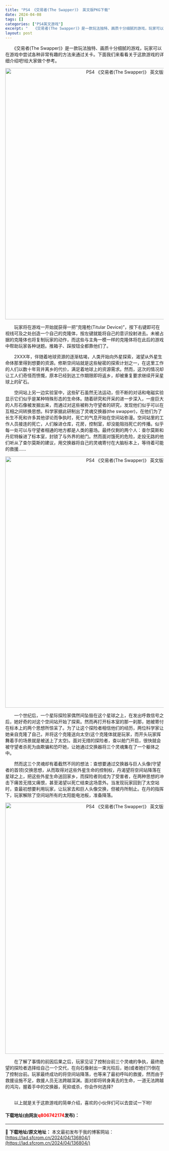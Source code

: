 ```yaml
---
title: "PS4 《交易者(The Swapper)》 英文版PKG下载"
date: 2024-04-08
tags: []
categories: ["PS4英文游戏"]
excerpt: "　　《交易者(The Swapper)》是一款玩法独特、画质十分细腻的游戏，玩家可以在游戏中尝试各种非常有趣的方法来通过关卡。下面我们来看看关于这款游戏的详细介绍吧!给大家做个参考。 　　玩家将在游戏一开始就获得一把&ldquo;克隆枪(Titular Device)&rdquo;，按下右键即可在视&hellip;"
layout: post
---
```


 <p>　　《交易者(The Swapper)》是一款玩法独特、画质十分细腻的游戏，玩家可以在游戏中尝试各种非常有趣的方法来通过关卡。下面我们来看看关于这款游戏的详细介绍吧!给大家做个参考。</p> <p align="center"><img align="" border="0" src="https://lad.sfcrom.cn/wp-content/uploads/2024/04/20240408_6613a48727f0c.webp" width="800" alt="PS4 《交易者(The Swapper)》 英文版PKG下载" /></p> <p>　　玩家将在游戏一开始就获得一把&ldquo;克隆枪(Titular Device)&rdquo;，按下右键即可在视线可及之处创造一个自己的克隆体，按左键就能将自己的意识投射进去。未被占据的克隆体也将复制玩家的动作，而这些与主角一模一样的克隆体将在此后的游戏中帮助玩家各种谜题。推箱子、踩按钮全都靠他们了。</p> <p>　　2XXX年，伴随着地球资源的逐渐枯竭，人类开始向外星探索，渴望从外星生命体那里得到想要的资源。修斯空间站就是这些秘密的探索计划之一，在这里工作的人们以数十年背井离乡的代价，满足着地球上的资源需求。然而，这次的情况却让工人们奇怪而愤慨，原本已经到达工作期限即将返乡，却被重复要求继续开采星球上的矿石。</p> <p>　　空间站上另一边实验室中，这些矿石虽然无法运动，但不断的对话和电磁实验显示它们似乎是某种特殊形态的生命体。随着研究和开采的进一步深入，一座巨大的人形石像被发掘出来，而通过对这些被称为守望者的研究，发现他们似乎可以在互相之间转换思想。科学家据此研制出了灵魂交换器(the swapper)，在他们为了长生不死和许多其他谬论而争执时，死亡的气息开始在空间站弥漫。空间站里的工作人员接连的死亡，人们躲进仓库，花房，控制室，却没能阻挡死亡的传播。似乎每一处可以与守望者相通的地方都是人类的墓场。最终仅剩的两个人：查尔莫斯和丹尼特躲进了标本室，封锁了与外界的舱门。然而面对饿死的危险，走投无路的他们听从了查尔莫斯的建议，用交换器将自己的灵魂寄付在大脑标本上，等待着可能的救援&hellip;&hellip;</p> <p align="center"><img align="" border="0" src="https://lad.sfcrom.cn/wp-content/uploads/2024/04/20240408_6613a48786735.webp" width="800" alt="PS4 《交易者(The Swapper)》 英文版PKG下载" /></p> <p>　　一个世纪后，一个星际探险家偶然间坠毁在这个星球之上，在发出呼救信号之后，她好奇的对这个空间站开始了探索。然而再打开标本室的那一刹那，她被寄付在标本上的两个思想所惊呆了。为了让这个探险者相信他们的经历，两位科学家让她亲自克隆了自己，并将这个克隆送向太空(这个克隆体就是玩家，而开头玩家挥舞着手的场景就是被送上了太空)。面对无措的探险者，查以舱门开启，很快就会被守望者杀死为由欺骗和恐吓她，让她通过交换器将三个灵魂集在了一个躯体之中。</p> <p>　　然而这三个灵魂却有着截然不同的想法：查想要通过交换器与巨人头像(守望者的首领)交换思想，从而取得对这些外星生命的控制权，丹渴望将空间站降落在星球之上，把这些外星生命送回家乡，而探险者则成为了受害者，在两种思想的冲击下痛苦无措又痛恨，甚至渴望以死亡结束这场意外。当发现玩家回到了太空站时，查最初想要利用玩家，让玩家去和巨人头像交换，但被丹所制止。在丹的指挥下，玩家解除了空间站所有的太阳能电池板，准备降落。</p> <p align="center"><img align="" border="0" src="https://lad.sfcrom.cn/wp-content/uploads/2024/04/20240408_6613a487d87e8.webp" width="800" alt="PS4 《交易者(The Swapper)》 英文版PKG下载" /></p> <p>　　在了解了事情的前因后果之后，玩家见证了控制台前三个灵魂的争执，最终绝望的探险者选择给自己一个交代，在向石像射出一束光柱后，她(或者她们?)倒在了控制台前。玩家最终成功的将空间站降落，也等来了最初呼叫的救援，然而由于救援设施不足，救援人员无法跨越深渊。面对即将转身离去的生命，一道无法跨越的鸿沟，握着手中的交换器，死抑或杀，你会作何选择?</p> <p><br />　　以上就是关于这款游戏的简单介绍，喜欢的小伙伴们可以去尝试一下哟!</p> <p><h4>下载地址(由网友<font color="red">q806742174</font>发布)：</h4></p> 

---
📖 **下载地址/原文地址：** 本文最初发布于我的博客网站：[https://lad.sfcrom.cn/2024/04/136804/](https://lad.sfcrom.cn/2024/04/136804/)
